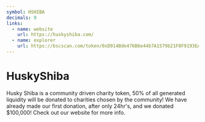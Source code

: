 ```yaml
---
symbol: HSHIBA
decimals: 9
links:
  - name: website
    url: https://huskyshiba.com/
  - name: explorer
    url: https://bscscan.com/token/0xD914Bde476B6e44b7A1579b21F0F9193EA55F852
---
```


# HuskyShiba

Husky Shiba is a community driven charity token, 50% of all generated liquidity will be donated to charities chosen by the community! We have already made our first donation, after only 24hr's, and we donated $100,000! Check out our website for more info.
